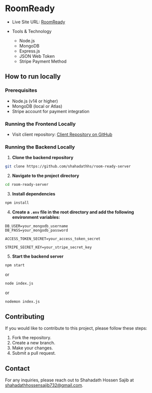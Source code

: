 
# RoomReady

- Live Site URL: [RoomReady](https://donatelife-f661c.web.app)

- Tools & Technology
   - Node.js
   - MongoDB
   - Express.js
   - JSON Web Token
   - Stripe Payment Method

## How to run locally

### Prerequisites

- Node.js (v14 or higher)
- MongoDB (local or Atlas)
- Stripe account for payment integration

### Running the Frontend Locally

- Visit client repository: [Client Repository on GitHub](https://github.com/shahadathhs/room-ready-server)

### Running the Backend Locally

1. **Clone the backend repository**

```bash
git clone https://github.com/shahadathhs/room-ready-server
```

2. **Navigate to the project directory**

```bash
cd room-ready-server
```

3. **Install dependencies**

```bash
npm install
```

4. **Create a `.env` file in the root directory and add the following environment variables:**

```env
DB_USER=your_mongodb_username
DB_PASS=your_mongodb_password

ACCESS_TOKEN_SECRET=your_access_token_secret

STRIPE_SECRET_KEY=your_stripe_secret_key
```

5. **Start the backend server**

```bash
npm start
```
or

```bash
node index.js
```
or

```bash
nodemon index.js
```

## Contributing

If you would like to contribute to this project, please follow these steps:

1. Fork the repository.
2. Create a new branch.
3. Make your changes.
4. Submit a pull request.

## Contact

For any inquiries, please reach out to Shahadath Hossen Sajib at <shahadathhossensajib732@gmail.com>.


